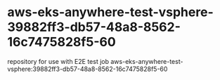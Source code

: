# aws-eks-anywhere-test-vsphere-39882ff3-db57-48a8-8562-16c7475828f5-60
repository for use with E2E test job aws-eks-anywhere-test-vsphere:39882ff3-db57-48a8-8562-16c7475828f5-60
